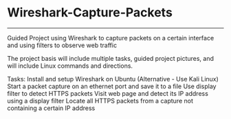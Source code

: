 # Wireshark-Capture-Packets
----------------------------------------
Guided Project using Wireshark to capture packets on a certain interface and using filters to observe web traffic

The project basis will include multiple tasks, guided project pictures, and will include Linux commands and directions. 

Tasks:
Install and setup Wireshark on Ubuntu
(Alternative - Use Kali Linux)
Start a packet capture on an ethernet port and save it to a file
Use display filter to detect HTTPS packets
Visit web page and detect its IP address using a display filter
Locate all HTTPS packets from a capture not containing a certain IP address
